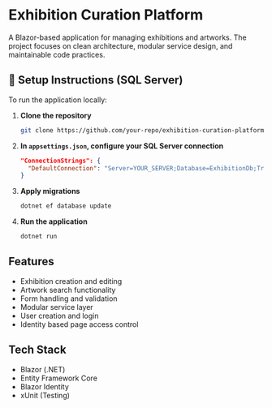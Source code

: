 # Exhibition Curation Platform

A Blazor-based application for managing exhibitions and artworks. The project focuses on clean architecture, modular service design, and maintainable code practices.

## 🚀 Setup Instructions (SQL Server)

To run the application locally:

1. **Clone the repository**
    ```bash
    git clone https://github.com/your-repo/exhibition-curation-platform.git
    ```

2. **In `appsettings.json`, configure your SQL Server connection**
    ```json
    "ConnectionStrings": {
      "DefaultConnection": "Server=YOUR_SERVER;Database=ExhibitionDb;Trusted_Connection=True;"
    }
    ```

3. **Apply migrations**
    ```bash
    dotnet ef database update
    ```

4. **Run the application**
    ```bash
    dotnet run
    ```


## Features

- Exhibition creation and editing
- Artwork search functionality
- Form handling and validation
- Modular service layer
- User creation and login
- Identity based page access control

## Tech Stack

- Blazor (.NET)
- Entity Framework Core
- Blazor Identity
- xUnit (Testing)

